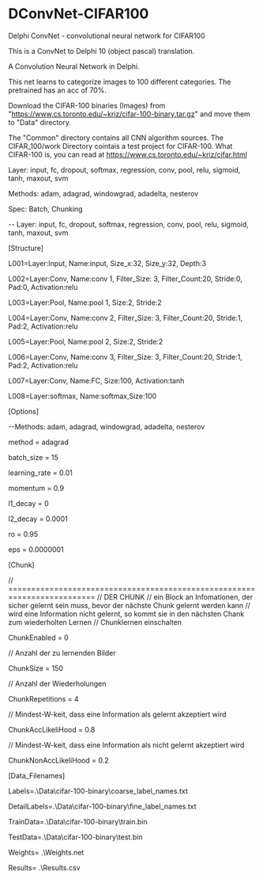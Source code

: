 # DConvNet-CIFAR100
Delphi ConvNet - convolutional neural network for CIFAR100

This is a ConvNet to Delphi 10 (object pascal) translation.

A Convolution Neural Network in Delphi.

This net learns to categorize images to 100 different categories. The pretrained has an acc of 70%. 

Download the CIFAR-100 binaries (Images) from "https://www.cs.toronto.edu/~kriz/cifar-100-binary.tar.gz" and move them to "Data" directory.

The "Common" directory contains all CNN algorithm sources. The CIFAR_100/work Directory cointais a test project for CIFAR-100. What CIFAR-100 is, you can read at https://www.cs.toronto.edu/~kriz/cifar.html

Layer: input, fc, dropout, softmax, regression, conv, pool, relu, sigmoid, tanh, maxout, svm

Methods: adam, adagrad, windowgrad, adadelta, nesterov

Spec: Batch, Chunking

-- Layer: input, fc, dropout, softmax, regression, conv, pool, relu, sigmoid, tanh, maxout, svm

[Structure]

L001=Layer:Input,   Name:input,  Size_x:32, Size_y:32, Depth:3

L002=Layer:Conv,    Name:conv 1, Filter_Size: 3, Filter_Count:20, Stride:0, Pad:0, Activation:relu

L003=Layer:Pool,    Name:pool 1,  Size:2, Stride:2

L004=Layer:Conv,    Name:conv 2, Filter_Size: 3, Filter_Count:20, Stride:1, Pad:2, Activation:relu

L005=Layer:Pool,    Name:pool 2,  Size:2, Stride:2

L006=Layer:Conv,    Name:conv 3, Filter_Size: 3, Filter_Count:20, Stride:1, Pad:2, Activation:relu

L007=Layer:Conv,    Name:FC, Size:100, Activation:tanh

L008=Layer:softmax, Name:softmax,Size:100

[Options]	

--Methods: adam, adagrad, windowgrad, adadelta, nesterov

method = adagrad

batch_size = 15

learning_rate = 0.01

momentum = 0.9

l1_decay = 0

l2_decay = 0.0001

ro = 0.95

eps = 0.0000001


[Chunk]

// =========================================================================
// DER CHUNK
// ein Block an Infomationen, der sicher gelernt sein muss, bevor der nächste Chunk gelernt werden kann
// wird eine Information nicht gelernt, so kommt sie in den nächsten Chank zum wiederholten Lernen
// Chunklernen einschalten

ChunkEnabled = 0            

// Anzahl der zu lernenden Bilder

ChunkSize = 150             

// Anzahl der Wiederholungen

ChunkRepetitions = 4    

// Mindest-W-keit, dass eine Information als gelernt akzeptiert wird    

ChunkAccLikeliHood = 0.8    

// Mindest-W-keit, dass eine Information als nicht gelernt akzeptiert wird

ChunkNonAccLikeliHood = 0.2 

[Data_Filenames]

Labels=.\Data\cifar-100-binary\coarse_label_names.txt

DetailLabels=.\Data\cifar-100-binary\fine_label_names.txt

TrainData=.\Data\cifar-100-binary\train.bin

TestData=.\Data\cifar-100-binary\test.bin

Weights= .\Weights.net

Results= .\Results.csv
